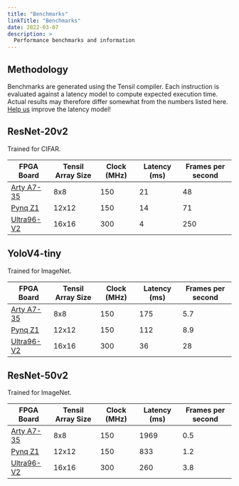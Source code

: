 ```yaml
---
title: "Benchmarks"
linkTitle: "Benchmarks"
date: 2022-03-07
description: >
  Performance benchmarks and information
---
```


## Methodology

Benchmarks are generated using the Tensil compiler. Each instruction is evaluated against a latency model to compute expected execution time. Actual results may therefore differ somewhat from the numbers listed here. [Help us](https://github.com/tensil-ai/tensil/blob/main/tools/src/tensil/tools/compiler/BackendStream.scala#L289) improve the latency model!

## ResNet-20v2

Trained for CIFAR.

|FPGA Board|Tensil Array Size|Clock (MHz)|Latency (ms)|Frames per second|
|----|-----------------|-----------|------------|-----------------|
|[Arty A7-35](https://digilent.com/reference/programmable-logic/arty-a7/start)|8x8|150|21|48|
|[Pynq Z1](https://digilent.com/reference/programmable-logic/pynq-z1/start)|12x12|150|14|71|
|[Ultra96-V2](https://www.avnet.com/wps/portal/us/products/avnet-boards/avnet-board-families/ultra96-v2/)|16x16|300|4|250|

## YoloV4-tiny

Trained for ImageNet.


|FPGA Board|Tensil Array Size|Clock (MHz)|Latency (ms)|Frames per second|
|----|-----------------|-----------|------------|-----------------|
|[Arty A7-35](https://digilent.com/reference/programmable-logic/arty-a7/start)|8x8|150|175|5.7|
|[Pynq Z1](https://digilent.com/reference/programmable-logic/pynq-z1/start)|12x12|150|112|8.9|
|[Ultra96-V2](https://www.avnet.com/wps/portal/us/products/avnet-boards/avnet-board-families/ultra96-v2/)|16x16|300|36|28|


## ResNet-50v2

Trained for ImageNet.


|FPGA Board|Tensil Array Size|Clock (MHz)|Latency (ms)|Frames per second|
|----|-----------------|-----------|------------|-----------------|
|[Arty A7-35](https://digilent.com/reference/programmable-logic/arty-a7/start)|8x8|150|1969|0.5|
|[Pynq Z1](https://digilent.com/reference/programmable-logic/pynq-z1/start)|12x12|150|833|1.2|
|[Ultra96-V2](https://www.avnet.com/wps/portal/us/products/avnet-boards/avnet-board-families/ultra96-v2/)|16x16|300|260|3.8|